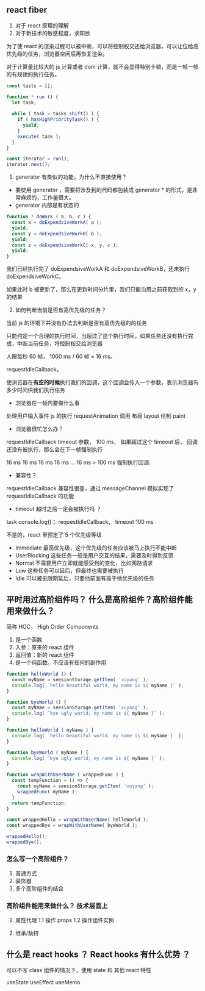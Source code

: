 ## react fiber

1. 对于 react 原理的理解
2. 对于新技术的敏感程度，求知欲

为了使 react 的渲染过程可以被中断，可以将控制权交还给浏览器，可以让位给高优先级的任务，浏览器空闲后再恢复渲染。

对于计算量比较大的 js 计算或者 dom 计算，就不会显得特别卡顿，而是一帧一帧的有规律的执行任务。

```js
const tasts = [];

function * run () {
  let task;
  
  while ( task = tasks.shift() ) {
    if ( hasHighPriorityTask() ) {
      yield;
    }
    execute( task );
  }
}

const iterator = run();
iterator.next();
```

1. generator 有类似的功能，为什么不直接使用？

* 要使用 generator ，需要将涉及到的代码都包装成 generator * 的形式，是非常麻烦的，工作量很大。
* generator 内部是有状态的

```js
function * doWork ( a, b, c ) {
  const x = doExpendsiveWorkA( a );
  yield;
  const y = doExpendsiveWorkB( b );
  yield;
  const z = doExpendsiveWorkC( x, y, c );
  yield;
}
```

我们已经执行完了 doExpendsiveWorkA 和 doExpendsiveWorkB，还未执行 doExpendsiveWorkC。

如果此时 b 被更新了，那么在更新时间分片里，我们只能沿用之前获取到的 x，y 的结果

2. 如何判断当前是否有高优先级的任务？

当前 js 的环境下并没有办法去判断是否有高优先级的的任务

只能约定一个合理的执行时间，当超过了这个执行时间，如果任务还没有执行完成，中断当前任务，将控制权交给浏览器

人眼每秒 60 帧， 1000 ms / 60 帧 = 16 ms。

requestIdleCallback。

使浏览器在**有空的时候**执行我们的回调，这个回调会传入一个参数，表示浏览器有多少时间供我们执行任务

* 浏览器在一帧内要做什么事

处理用户输入事件
js 的执行
requestAnimation 调用
布局 layout
绘制 paint

* 浏览器很忙怎么办？

requestIdleCallback timeout 参数， 100 ms， 如果超过这个 timeout 后， 回调还没有被执行，那么会在下一帧强制执行

16 ms
16 ms
16 ms
16 ms
...
16 ms > 100 ms
强制执行回调.

* 兼容性？

requestIdleCallback 兼容性很差，通过 messageChannel 模拟实现了 requestIdleCallback 的功能

* timeout 超时之后一定会被执行吗 ？

task console.log()； requestIdleCallback， timeout 100 ms

不是的，react 里预定了 5 个优先级等级

* Immediate 最高优先级，这个优先级的任务应该被马上执行不能中断
* UserBlocking 这些任务一般是用户交互的结果，需要及时得到反馈
* Normal 不需要用户立即就能感受到的变化，比如网路请求
* Low 这些任务可以延后，但最终也需要被执行
* Idle 可以被无限期延后，只要他前面有高于他优先级的任务

## 平时用过高阶组件吗？ 什么是高阶组件？高阶组件能用来做什么？

简称 HOC， High Order Components
1. 是一个函数
2. 入参：原来的 react 组件
3. 返回值：新的 react 组件
4. 是一个纯函数。不应该有任何的副作用

```js
function helloWorld () {
  const myName = seesionStorage.getItem( 'xuyang' );
  console.log( `hello beautiful world, my name is ${ myName }` );
}

function byeWorld () {
  const myName = seesionStorage.getItem( 'xuyang' );
  console.log( `bye ugly world, my name is ${ myName }` );
}
```

```js
function helloWorld ( myName ) {
  console.log( `hello beautiful world, my name is ${ myName }` );
}

function byeWorld ( myName ) {
  console.log( `bye ugly world, my name is ${ myName }` );
}

function wrapWithUserName ( wrappedFunc ) {
  const tempFunction = () => {
    const myName = seesionStorage.getItem( 'xuyang' );
    wrappedFunc( myName );
  }
  return tempFunction;
}

const wrappedHello = wrapWithUserName( helloWorld );
const wrappedBye = wrapWithUserName( byeWorld );

wrappedHello();
wrappedBye();
```

### 怎么写一个高阶组件？

1. 普通方式
2. 装饰器
3. 多个高阶组件的结合

### 高阶组件能用来做什么？ 技术层面上

1. 属性代理
  1.1 操作 props
  1.2 操作组件实例

2. 继承/劫持

## 什么是 react hooks ？ React hooks 有什么优势 ？

可以不写 class 组件的情况下，使用 state 和 其他 react 特性

useState
useEffect
useMemo
